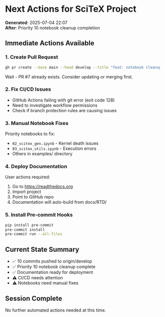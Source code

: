 # Next Actions for SciTeX Project
**Generated**: 2025-07-04 22:07  
**After**: Priority 10 notebook cleanup completion

## Immediate Actions Available

### 1. Create Pull Request
```bash
gh pr create --base main --head develop --title "feat: notebook cleanup and documentation updates" --body "..."
```
Wait - PR #7 already exists. Consider updating or merging first.

### 2. Fix CI/CD Issues
- GitHub Actions failing with git error (exit code 128)
- Need to investigate workflow permissions
- Check if branch protection rules are causing issues

### 3. Manual Notebook Fixes
Priority notebooks to fix:
- `02_scitex_gen.ipynb` - Kernel death issues
- `03_scitex_utils.ipynb` - Execution errors
- Others in examples/ directory

### 4. Deploy Documentation
User actions required:
1. Go to https://readthedocs.org
2. Import project
3. Point to GitHub repo
4. Documentation will auto-build from docs/RTD/

### 5. Install Pre-commit Hooks
```bash
pip install pre-commit
pre-commit install
pre-commit run --all-files
```

## Current State Summary
- ✅ 10 commits pushed to origin/develop
- ✅ Priority 10 notebook cleanup complete
- ✅ Documentation ready for deployment
- ⚠️ CI/CD needs attention
- ⚠️ Notebooks need manual fixes

## Session Complete
No further automated actions needed at this time.